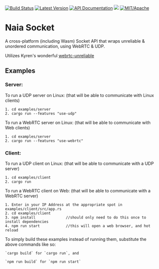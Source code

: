 [![Build Status](https://img.shields.io/circleci/project/github/naia-rs/naia-socket.svg)](https://circleci.com/gh/naia-rs/naia-socket)
[![Latest Version](https://img.shields.io/crates/v/naia-server-socket.svg)](https://crates.io/crates/naia-server-socket)
[![API Documentation](https://docs.rs/naia-server-socket/badge.svg)](https://docs.rs/naia-server-socket)
![](https://tokei.rs/b1/github/naia-rs/naia-socket)
[![MIT/Apache][s3]][l3]

[s3]: https://img.shields.io/badge/license-MIT%2FApache-blue.svg
[l3]: docs/LICENSE-MIT

# Naia Socket

A cross-platform (including Wasm) Socket API that wraps unreliable & unordered communication, using WebRTC & UDP.

Utilizes Kyren's wonderful [webrtc-unreliable](https://github.com/kyren/webrtc-unreliable)

## Examples

### Server:

To run a UDP server on Linux: (that will be able to communicate with Linux clients)

    1. cd examples/server
    2. cargo run --features "use-udp"

To run a WebRTC server on Linux: (that will be able to communicate with Web clients)

    1. cd examples/server
    2. cargo run --features "use-webrtc"

### Client:

To run a UDP client on Linux: (that will be able to communicate with a UDP server)

    1. cd examples/client
    2. cargo run

To run a WebRTC client on Web: (that will be able to communicate with a WebRTC server)

    1. Enter in your IP Address at the appropriate spot in examples/client/src/app.rs
    2. cd examples/client
    3. npm install              //should only need to do this once to install dependencies
    4. npm run start            //this will open a web browser, and hot reload


To simply build these examples instead of running them, substitute the above commands like so:

    `cargo build` for `cargo run`, and

    `npm run build` for `npm run start`
